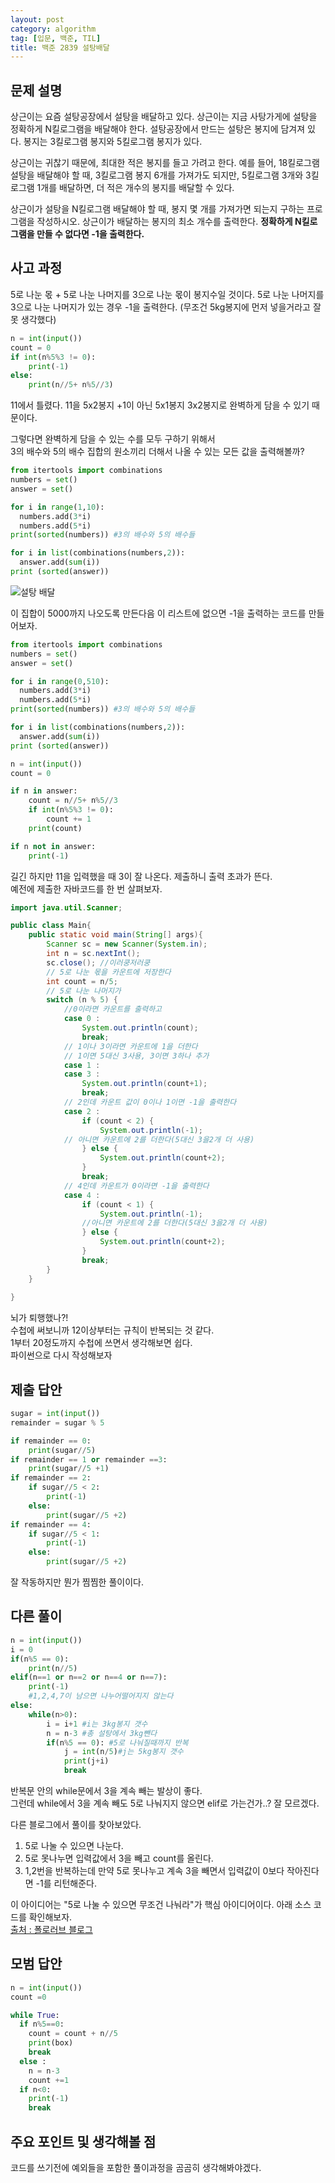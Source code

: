 ```yaml
---
layout: post
category: algorithm
tag: [입문, 백준, TIL]
title: 백준 2839 설탕배달
---
```


## 문제 설명

상근이는 요즘 설탕공장에서 설탕을 배달하고 있다. 상근이는 지금 사탕가게에 설탕을 정확하게 N킬로그램을 배달해야 한다. 설탕공장에서 만드는 설탕은 봉지에 담겨져 있다. 봉지는 3킬로그램 봉지와 5킬로그램 봉지가 있다.

상근이는 귀찮기 때문에, 최대한 적은 봉지를 들고 가려고 한다. 예를 들어, 18킬로그램 설탕을 배달해야 할 때, 3킬로그램 봉지 6개를 가져가도 되지만, 5킬로그램 3개와 3킬로그램 1개를 배달하면, 더 적은 개수의 봉지를 배달할 수 있다.

상근이가 설탕을 N킬로그램 배달해야 할 때, 봉지 몇 개를 가져가면 되는지 구하는 프로그램을 작성하시오. 상근이가 배달하는 봉지의 최소 개수를 출력한다. <strong>정확하게 N킬로그램을 만들 수 없다면 -1을 출력한다.</strong>

## 사고 과정

5로 나눈 몫 + 5로 나눈 나머지를 3으로 나눈 몫이 봉지수일 것이다.
5로 나눈 나머지를 3으로 나눈 나머지가 있는 경우 -1을 출력한다.
(무조건 5kg봉지에 먼저 넣을거라고 잘못 생각했다)

```python
n = int(input())
count = 0
if int(n%5%3 != 0):
    print(-1)
else: 
    print(n//5+ n%5//3)    
```
11에서 틀렸다. 11을 5x2봉지 +1이 아닌 5x1봉지 3x2봉지로 완벽하게 담을 수 있기 때문이다.

그렇다면 완벽하게 담을 수 있는 수를 모두 구하기 위해서  
3의 배수와 5의 배수 집합의 원소끼리 더해서 나올 수 있는 모든 값을 출력해볼까?

```python
from itertools import combinations
numbers = set()
answer = set()

for i in range(1,10):
  numbers.add(3*i)
  numbers.add(5*i)
print(sorted(numbers)) #3의 배수와 5의 배수들

for i in list(combinations(numbers,2)):
  answer.add(sum(i))
print (sorted(answer))
```

![설탕 배달](/public/img/sugar_delivery.png)

이 집합이 5000까지 나오도록 만든다음 이 리스트에 없으면 -1을 출력하는 코드를 만들어보자.

```python
from itertools import combinations
numbers = set()
answer = set()

for i in range(0,510):
  numbers.add(3*i)
  numbers.add(5*i)
print(sorted(numbers)) #3의 배수와 5의 배수들

for i in list(combinations(numbers,2)):
  answer.add(sum(i))
print (sorted(answer))

n = int(input())
count = 0

if n in answer:
    count = n//5+ n%5//3
    if int(n%5%3 != 0):
        count += 1
    print(count)

if n not in answer:
    print(-1)
```
길긴 하지만 11을 입력했을 때 3이 잘 나온다. 제출하니 출력 초과가 뜬다.  
예전에 제출한 자바코드를 한 번 살펴보자.

```java
import java.util.Scanner;

public class Main{
    public static void main(String[] args){
        Scanner sc = new Scanner(System.in);
        int n = sc.nextInt();
        sc.close(); //이러쿵저러쿵
        // 5로 나눈 몫을 카운트에 저장한다
        int count = n/5;
        // 5로 나눈 나머지가 
        switch (n % 5) {
            //0이라면 카운트를 출력하고
            case 0 :
                System.out.println(count);
                break;
            // 1이나 3이라면 카운트에 1을 더한다
            // 1이면 5대신 3사용, 3이면 3하나 추가
            case 1 :
            case 3 :
                System.out.println(count+1);
                break;
            // 2인데 카운트 값이 0이나 1이면 -1을 출력한다
            case 2 :
                if (count < 2) {
                    System.out.println(-1);
            // 아니면 카운트에 2를 더한다(5대신 3을2개 더 사용)
                } else {
                    System.out.println(count+2);
                }
                break;
            // 4인데 카운트가 0이라면 -1을 출력한다
            case 4 :
                if (count < 1) {
                    System.out.println(-1);
                //아니면 카운트에 2를 더한다(5대신 3을2개 더 사용)
                } else {
                    System.out.println(count+2);
                }
                break;
        }
    }
    
}
```

뇌가 퇴행했나?!  
수첩에 써보니까 12이상부터는 규칙이 반복되는 것 같다.    
1부터 20정도까지 수첩에 쓰면서 생각해보면 쉽다.  
파이썬으로 다시 작성해보자

## 제출 답안

```python
sugar = int(input())
remainder = sugar % 5

if remainder == 0:
    print(sugar//5)
if remainder == 1 or remainder ==3:
    print(sugar//5 +1)
if remainder == 2:
    if sugar//5 < 2:
        print(-1)
    else:
        print(sugar//5 +2)
if remainder == 4:
    if sugar//5 < 1:
        print(-1)       
    else:
        print(sugar//5 +2)
```
잘 작동하지만 뭔가 찜찜한 풀이이다.

## 다른 풀이

```python
n = int(input())
i = 0
if(n%5 == 0):
    print(n//5)
elif(n==1 or n==2 or n==4 or n==7):
    print(-1)
    #1,2,4,7이 남으면 나누어떨어지지 않는다
else:
    while(n>0):
        i = i+1 #i는 3kg봉지 갯수
        n = n-3 #총 설탕에서 3kg뺀다
        if(n%5 == 0): #5로 나눠질때까지 반복
            j = int(n/5)#j는 5kg봉지 갯수 
            print(j+i)
            break
```
반복문 안의 while문에서 3을 계속 빼는 발상이 좋다.  
그런데 while에서 3을 계속 빼도 5로 나눠지지 않으면 elif로 가는건가..? 잘 모르겠다.

다른 블로그에서 풀이를 찾아보았다.
<br>
1. 5로 나눌 수 있으면 나눈다.   
2. 5로 못나누면 입력값에서 3을 빼고 count를 올린다.   
3. 1,2번을 반복하는데 만약 5로 못나누고 계속 3을 빼면서 입력값이 0보다 작아진다면 -1를 리턴해준다.  

이 아이디어는 "5로 나눌 수 있으면 무조건 나눠라"가 핵심 아이디어이다.
아래 소스 코드를 확인해보자.  
[출처 : 폴로러브 블로그](https://pololove.tistory.com/40)

## 모범 답안

```python
n = int(input())
count =0

while True:
  if n%5==0:
    count = count + n//5
    print(box)
    break
  else :
    n = n-3
    count +=1
  if n<0:
    print(-1)
    break
```

## 주요 포인트 및 생각해볼 점   
코드를 쓰기전에 예외들을 포함한 풀이과정을 곰곰히 생각해봐야겠다.